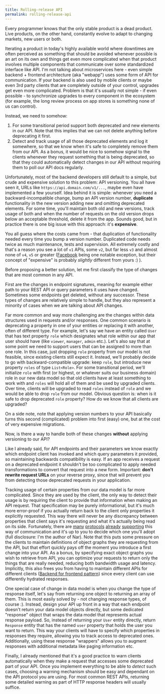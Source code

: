 ```yaml
---
title: Rolling-release API
permalink: rolling-release-api
---
```

Every programmer knows that the only stable product is a dead product. Live products, on the other hand,
constantly evolve to adapt to changing markets, new users or both.

<!--more-->

Iterating a product in today's highly available world where downtimes are often perceived as something that should
be avoided whenever possible is an art on its own and things get even more complicated when that product involves
multiple components that communicate over some standardized interface like API.
I'm not talking about microservices here - even simple backend + frontend architecture (aka "webapp") uses some form
of API for communication. If your backend is also used by mobile clients or maybe even 3rd party clients
that are completely outside of your control, upgrades get even more complicated.
Problem is that it's usually not simple - if even possible - to synchronize upgrades to every component in the ecosystem
(for example, the long review process on app stores is something none of us can control).

Instead, we need to somehow:

1) For some transitional period support both deprecated and new elements in our API.
   Note that this implies that we can not delete anything before deprecating it first.
2) Detect and track usage of all those deprecated elements and log it somewhere,
   so that we know when it's safe to completely remove them from our API. As a bonus, it would be nice to somehow signal
   to the clients whenever they request something that is being deprecated, so that they could automatically
   detect changes in our API without requiring them to poll our API docs regularly.

Unfortunately, most of the backend developers still default to a simple, but crude and expensive solution
to this problem: API versioning. You all have seen it, URLs like `https://api.domain.com/v1/...`,
maybe even have implemented a few yourself. Idea behind it is simple: whenever you need a backward-incompatible change,
bump an API version number, **duplicate** functionality in the new version adding new and omitting deprecated elements.
For some time, you'll maintain both old and new versions, track usage of both and when the number of requests
on the old version drops below an acceptable threshold, delete it from the app.
Sounds good, but in practice there is one big issue with this approach: it's **expensive**.

You all guess where the costs came from - that duplication of functionality needed every time you bump a version number.
Duplicated code needs twice as much maintenance, tests and supervision. All extremely costly
and that's a reason you see a lot of `v1` APIs, some `v2`, but far less `v3` and almost none of `v4`, `v5` or greater
([Facebook](https://developers.facebook.com/docs/graph-api/changelog) being one notable exception,
but their concept of "expensive" is probably *slightly* different from yours :) ).

Before proposing a better solution, let me first classify the type of changes that are most common in any API.

First are the changes in endpoint signatures, meaning for example either path to your REST API or query parameters
it uses have changed. Sometimes some endpoints get deleted, without any successor. These types of changes
are relatively simple to handle, but they also represent a minority of cases when we are talking about API changes.

Far more common and way more challenging are the changes within data structures used in requests and/or responses.
One common scenario is deprecating a property in one of your entities or replacing it with another,
often of different type. For example, let's say we have an entity called `User` that has text property `role`
which designates what role within our app that user should have (like `viewer`, `manager`, `admin` etc.).
Let's also say that at some point we need to support users that can be assigned to more than one role.
In this case, just dropping `role` property from our model is not feasible, since existing clients still expect it.
Instead, we'll probably decide to go with backward-compatible upgrade: keep `role`,
but introduce new property `roles` of type `List<Role>`. For some transitional period, we'll initialize `role`
with first (or highest, or whatever suits our business domain) role in our new data model so that old clients
have at least something to work with and `roles` will hold all of them and be used by upgraded clients.
Over time, clients will be upgraded to read `roles` instead of `role` and we would be able to drop `role` from our model.
Obvious question is: when is it safe to drop deprecated `role` property? How do we know that all clients are upgraded?

On a side note, note that applying version numbers to your API basically turns this second (complicated) problem
into first (easy) one, but at the cost of very expensive migrations.

Now, is there a way to handle both of these changes **without** applying versioning to our API?

Like I already said, for API endpoints and their parameters we know exactly which endpoint client has invoked
and which query parameters it provided, so maintaining backwards compatibility is easy.
If an app receives a request on a deprecated endpoint it shouldn't be too complicated to apply needed transformations
to convert that request into a new form. Important: **don't rewrite request URLs** on your reverse proxy,
since that will prevent you from detecting those deprecated requests in your application.

Tracking usage of certain properties from our data model is far more complicated. Since they are used by the client,
the only way to detect their usage is by requiring the client to provide that information when making an API request.
That specification may be purely informational, but it's much more error-proof if you actually return back to the client
only properties it explicitly requested. This way there will never be any discrepancy between properties that client
says it's requesting and what it's actually being read on its side.
Fortunately, there are
[many](https://graphql.org/#without-versions)
[protocols](https://jsonapi.org/format/#fetching-sparse-fieldsets)
[already](https://www.odata.org/)
[supporting](https://nar.steatoda.com/motivation/#versioning)
this way of communication and it's up to you to decide which one you'll adopt (full disclosure: I'm the author of Nar).
Note that this puts some pressure on the clients to maintain definitions of object graphs they are requesting from the API,
but that effort quickly pays off the moment you introduce a first change into your API. As a bonus,
by specifying exact object graphs you wish to retrieve from API, you can optimize your requests to return
only the things that are really needed, reducing both bandwidth usage and latency.
Implicitly, this also frees you from having to maintain different APIs for different clients
([Backend for frontend pattern](https://learn.microsoft.com/en-us/azure/architecture/patterns/backends-for-frontends))
since every client can use differently hydrated responses.

One special case of change in data model is when you change the type of response itself, let's say from returning
one object to returning an array of them. This is most easily solved by - not changing response types, of course :).
Instead, design your API up front in a way that each endpoint doesn't return your data model objects directly,
but some dedicated "response" object that wraps the data model that represents actual response payload.
So, instead of returning your `User` entity directly, return `Response` entity that has the named `user` property
that holds the user you want to return. This way your clients will have to specify which properties in responses they require,
allowing you to track access to deprecated ones. Additionally, using these response "wrappers" allows you to
augment responses with additional metadata like paging information etc.

Finally, I already mentioned that it's a good practice to warn clients automatically when they make a request
that accesses some deprecated part of your API. Once you implement everything to be able to *detect* such cases,
choosing a warning mechanism should be easy and dependant on the API protocol you are using. For most common REST APIs,
returning some detailed warning as part of HTTP response headers will usually suffice.
